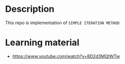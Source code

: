# Description

This repo is implementation of `SIMPLE ITERATION METHOD`

# Learning material

* https://www.youtube.com/watch?v=8D2d3MQtWTw
